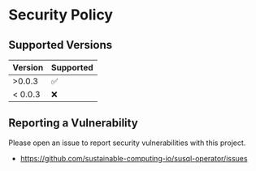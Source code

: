 # Security Policy

## Supported Versions

| Version  | Supported          |
| -------  | ------------------ |
| >0.0.3   | :white_check_mark: |
| < 0.0.3  | :x:                |

## Reporting a Vulnerability

Please open an issue to report security vulnerabilities with this project.

- https://github.com/sustainable-computing-io/susql-operator/issues

